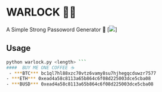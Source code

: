 # WARLOCK 🔐🧙
A Simple Strong Passoword Generator 💪
[<img src="https://cdn.discordapp.com/attachments/874271657760542720/1044610130446135296/warlock.png">]
## Usage
``` sh
python warlock.py <length> ```
####  BUY ME ONE COFFEE ☕ 
 - ***BTC*** bc1ql7hl88xzc70vtz6vamy8su7hjhegqcduwzr7577
- ***ETH*** 0xead4a58c8113a65b864c6f08d225003dce5cba08
- ***BUSD*** 0xead4a58c8113a65b864c6f08d225003dce5cba08

